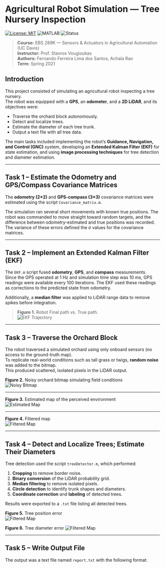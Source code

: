 # Agricultural Robot Simulation — Tree Nursery Inspection

[![License: MIT](https://img.shields.io/badge/License-MIT-yellow.svg)](LICENSE)
![MATLAB](https://img.shields.io/badge/MATLAB-R2020b%2B-blue)
![Status](https://img.shields.io/badge/status-simulation-green)

> **Course:** EBS 289K — Sensors & Actuators in Agricultural Automation (UC Davis)  
> **Instructor:** Prof. Stavros Vougioukas  
> **Authors:** Fernando Ferreira Lima dos Santos, Achala Rao  
> **Term:** Spring 2021

## Introduction
This project consisted of simulating an agricultural robot inspecting a tree nursery.  
The robot was equipped with a **GPS**, an **odometer**, and a **2D LiDAR**, and its objectives were:
- Traverse the orchard block autonomously.  
- Detect and localize trees.  
- Estimate the diameter of each tree trunk.  
- Output a text file with all tree data.  

The main tasks included implementing the robot’s **Guidance, Navigation, and Control (GNC)** system, developing an **Extended Kalman Filter (EKF)** for state estimation, and using **image processing techniques** for tree detection and diameter estimation.

---

## Task 1 – Estimate the Odometry and GPS/Compass Covariance Matrices
The **odometry (2×2)** and **GPS-compass (3×3)** covariance matrices were estimated using the script `Covariance_matrix.m`.  

The simulation ran several short movements with known true positions. The robot was commanded to move straight toward random targets, and the difference between odometry-estimated and true positions was recorded. The variance of these errors defined the σ values for the covariance matrices.


---

## Task 2 – Implement an Extended Kalman Filter (EKF)
The `EKF.m` script fused **odometry**, **GPS**, and **compass** measurements.  
Since the GPS operated at 1 Hz and simulation time step was 10 ms, GPS readings were available every 100 iterations. The EKF used these readings as corrections to the predicted state from odometry.

Additionally, a **median filter** was applied to LiDAR range data to remove spikes before integration.

> **Figure 1.** Robot Final path vs. True path.  
> ![EKF Trajectory](https://github.com/FFLSantos/Agricultural-Robot-Simulation-for-Tree-Nursery-Inspection/raw/main/Picture1.jpg)


---

## Task 3 – Traverse the Orchard Block
The robot traversed a simulated orchard using only onboard sensors (no access to the ground-truth map).  
To replicate real-world conditions such as tall grass or twigs, **random noise** was added to the bitmap.  
This produced scattered, isolated pixels in the LiDAR output.

**Figure 2.** Noisy orchard bitmap simulating field conditions  
![Noisy Bitmap](https://github.com/FFLSantos/Agricultural-Robot-Simulation-for-Tree-Nursery-Inspection/raw/main/Picture2.jpg)

---

**Figure 3.** Estimated map of the perceived environment  
![Estimated Map](https://github.com/FFLSantos/Agricultural-Robot-Simulation-for-Tree-Nursery-Inspection/raw/main/Picture3.jpg)

---

**Figure 4.** Filtered map  
![Filtered Map](https://github.com/FFLSantos/Agricultural-Robot-Simulation-for-Tree-Nursery-Inspection/raw/main/Picture4.jpg)


---

## Task 4 – Detect and Localize Trees; Estimate Their Diameters
Tree detection used the script `treeDetector.m`, which performed:
1. **Cropping** to remove border noise.  
2. **Binary conversion** of the LiDAR probability grid.  
3. **Median filtering** to remove isolated pixels.  
4. **Circle detection** to identify trunk shapes and diameters.  
5. **Coordinate correction** and **labeling** of detected trees.

Results were exported to a `.txt` file listing all detected trees.

**Figure 5.** Tree position error  
![Filtered Map](https://github.com/FFLSantos/Agricultural-Robot-Simulation-for-Tree-Nursery-Inspection/raw/main/Picture5.jpg)

**Figure 6.** Tree diameter error
![Filtered Map](https://github.com/FFLSantos/Agricultural-Robot-Simulation-for-Tree-Nursery-Inspection/raw/main/Picture6.jpg)

---

## Task 5 – Write Output File
The output was a text file named `report.txt` with the following format:
